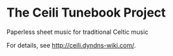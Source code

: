 # The Ceili Tunebook Project
Paperless sheet music for traditional Celtic music

For details, see http://ceili.dyndns-wiki.com/.
